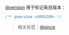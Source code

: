 [@version](http://usejsdoc.org/tags-version.html) 用于标记条目版本：

```js
/** @version <VERSION> */
```

> 相关标签：[@since](http://usejsdoc.org/tags-since.html)
